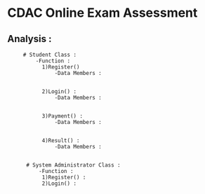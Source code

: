 # CDAC Online Exam Assessment
## Analysis : 
         # Student Class :
             -Function :
               1)Register()
                   -Data Members : 
                     
         
               2)Login() :
                   -Data Members : 
         
         
               3)Payment() :
                   -Data Members : 
 
    
               4)Result() :
                   -Data Members : 


          # System Administrator Class :
              -Function :
               1)Register() :
               2)Login() :
